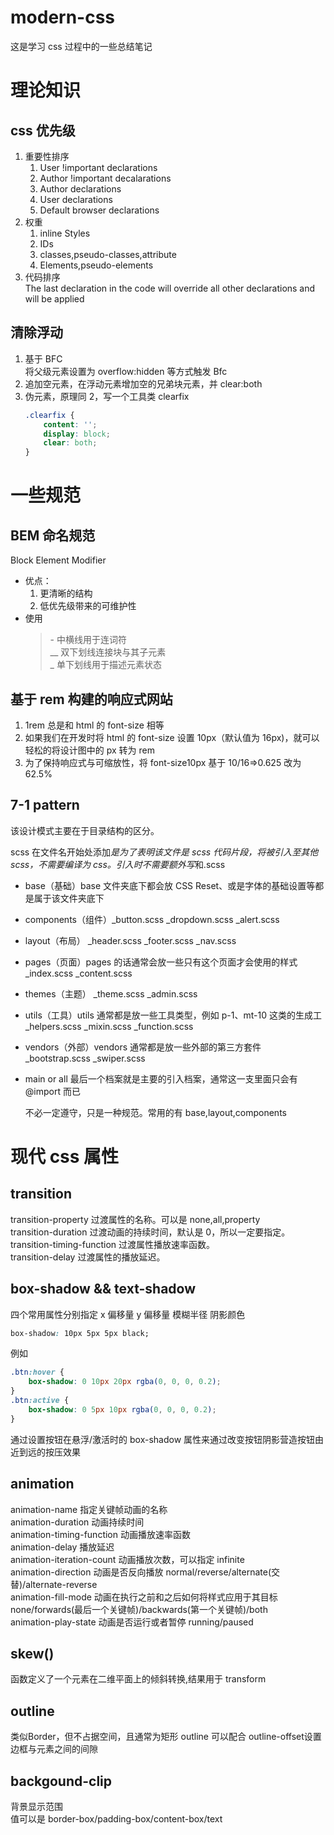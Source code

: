 # modern-css

这是学习 css 过程中的一些总结笔记

# 理论知识

## css 优先级

1. 重要性排序
    1. User !important declarations
    2. Author !important decalarations
    3. Author declarations
    4. User declarations
    5. Default browser declarations
2. 权重
    1. inline Styles
    2. IDs
    3. classes,pseudo-classes,attribute
    4. Elements,pseudo-elements
3. 代码排序  
   The last declaration in the code will override all other declarations and will be applied

## 清除浮动

1. 基于 BFC  
   将父级元素设置为 overflow:hidden 等方式触发 Bfc
2. 追加空元素，在浮动元素增加空的兄弟块元素，并 clear:both
3. 伪元素，原理同 2，写一个工具类 clearfix
    ```css
    .clearfix {
    	content: '';
    	display: block;
    	clear: both;
    }
    ```

# 一些规范

## BEM 命名规范

Block Element Modifier

-   优点：
    1.  更清晰的结构
    2.  低优先级带来的可维护性
-   使用
    > \- 中横线用于连词符  
    > \_\_ 双下划线连接块与其子元素  
    > \_ 单下划线用于描述元素状态

## 基于 rem 构建的响应式网站

1. 1rem 总是和 html 的 font-size 相等
2. 如果我们在开发时将 html 的 font-size 设置 10px（默认值为 16px)，就可以轻松的将设计图中的 px 转为 rem
3. 为了保持响应式与可缩放性，将 font-size10px 基于 10/16=>0.625 改为 62.5%

## 7-1 pattern

该设计模式主要在于目录结构的区分。

scss 在文件名开始处添加*是为了表明该文件是 scss 代码片段，将被引入至其他 scss，不需要编译为 css。引入时不需要额外写*和.scss

-   base（基础）base 文件夹底下都会放 CSS Reset、或是字体的基础设置等都是属于该文件夹底下

-   components（组件）\_button.scss \_dropdown.scss \_alert.scss

-   layout（布局） \_header.scss \_footer.scss \_nav.scss

-   pages（页面）pages 的话通常会放一些只有这个页面才会使用的样式 \_index.scss \_content.scss

-   themes（主题） \_theme.scss \_admin.scss

-   utils（工具）utils 通常都是放一些工具类型，例如 p-1、mt-10 这类的生成工 \_helpers.scss \_mixin.scss \_function.scss

-   vendors（外部）vendors 通常都是放一些外部的第三方套件 \_bootstrap.scss \_swiper.scss

-   main or all 最后一个档案就是主要的引入档案，通常这一支里面只会有@import 而已

    不必一定遵守，只是一种规范。常用的有 base,layout,components

# 现代 css 属性

## transition

transition-property 过渡属性的名称。可以是 none,all,property  
transition-duration 过渡动画的持续时间，默认是 0，所以一定要指定。  
transition-timing-function 过渡属性播放速率函数。  
transition-delay 过渡属性的播放延迟。

## box-shadow && text-shadow

四个常用属性分别指定
x 偏移量 y 偏移量 模糊半径 阴影颜色

```css
box-shadow: 10px 5px 5px black;
```

例如

```css
.btn:hover {
	box-shadow: 0 10px 20px rgba(0, 0, 0, 0.2);
}
.btn:active {
	box-shadow: 0 5px 10px rgba(0, 0, 0, 0.2);
}
```

通过设置按钮在悬浮/激活时的 box-shadow 属性来通过改变按钮阴影营造按钮由近到远的按压效果

## animation

animation-name 指定关键帧动画的名称  
 animation-duration 动画持续时间  
 animation-timing-function 动画播放速率函数  
 animation-delay 播放延迟  
 animation-iteration-count 动画播放次数，可以指定 infinite  
 animation-direction 动画是否反向播放 normal/reverse/alternate(交替)/alternate-reverse  
 animation-fill-mode 动画在执行之前和之后如何将样式应用于其目标 none/forwards(最后一个关键帧)/backwards(第一个关键帧)/both  
 animation-play-state 动画是否运行或者暂停 running/paused

## skew()

函数定义了一个元素在二维平面上的倾斜转换,结果用于 transform

## outline
类似Border，但不占据空间，且通常为矩形
outline 可以配合 outline-offset设置边框与元素之间的间隙

## backgound-clip
背景显示范围  
值可以是 border-box/padding-box/content-box/text
